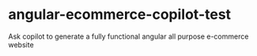 # angular-ecommerce-copilot-test
Ask copilot to generate a fully functional angular all purpose e-commerce website
